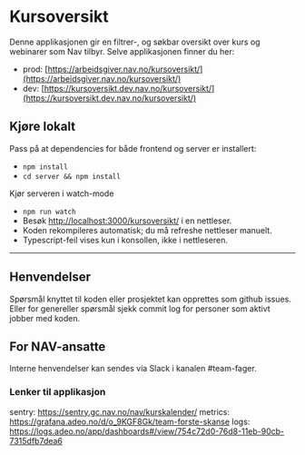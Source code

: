 # Kursoversikt
Denne applikasjonen gir en filtrer-, og søkbar oversikt over kurs og webinarer som Nav tilbyr. 
Selve applikasjonen finner du her: 
- prod: [https://arbeidsgiver.nav.no/kursoversikt/](https://arbeidsgiver.nav.no/kursoversikt/)
- dev: [https://kursoversikt.dev.nav.no/kursoversikt/](https://kursoversikt.dev.nav.no/kursoversikt/) 
 
## Kjøre lokalt
Pass på at dependencies for både frontend og server er installert:
- `npm install`
- `cd server && npm install`

Kjør serveren i watch-mode
- `npm run watch`
- Besøk [http://localhost:3000/kursoversikt/](http://localhost:3000/kursoversikt/) i en nettleser.
- Koden rekompileres automatisk; du må refreshe nettleser manuelt.
- Typescript-feil vises kun i konsollen, ikke i nettleseren.

---

## Henvendelser
Spørsmål knyttet til koden eller prosjektet kan opprettes som github issues.
Eller for genereller spørsmål sjekk commit log for personer som aktivt jobber med koden.

## For NAV-ansatte

Interne henvendelser kan sendes via Slack i kanalen #team-fager.

### Lenker til applikasjon

sentry: https://sentry.gc.nav.no/nav/kurskalender/
metrics: https://grafana.adeo.no/d/o_9KGF8Gk/team-forste-skanse
logs: https://logs.adeo.no/app/dashboards#/view/754c72d0-76d8-11eb-90cb-7315dfb7dea6
